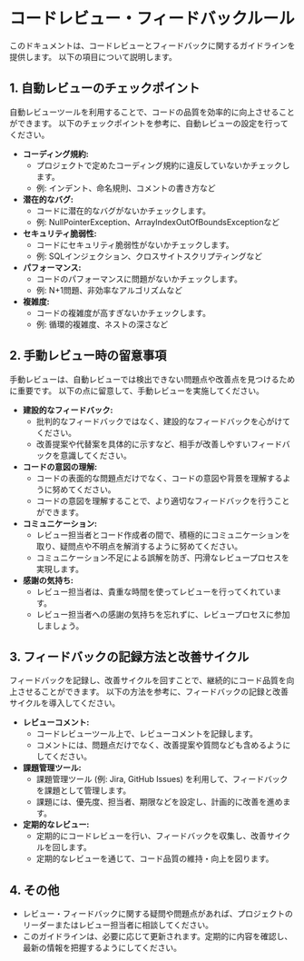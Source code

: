 <!--
  このファイルは、コードレビューとフィードバックに関するルールを記述します。
  自動レビューのチェックポイント、手動レビュー時の留意事項、
  フィードバックの記録方法、改善サイクルなどを網羅しています。
-->

# コードレビュー・フィードバックルール

このドキュメントは、コードレビューとフィードバックに関するガイドラインを提供します。
以下の項目について説明します。

## 1. 自動レビューのチェックポイント

自動レビューツールを利用することで、コードの品質を効率的に向上させることができます。
以下のチェックポイントを参考に、自動レビューの設定を行ってください。

- **コーディング規約:**
  - プロジェクトで定めたコーディング規約に違反していないかチェックします。
  - 例: インデント、命名規則、コメントの書き方など
- **潜在的なバグ:**
  - コードに潜在的なバグがないかチェックします。
  - 例: NullPointerException、ArrayIndexOutOfBoundsExceptionなど
- **セキュリティ脆弱性:**
  - コードにセキュリティ脆弱性がないかチェックします。
  - 例: SQLインジェクション、クロスサイトスクリプティングなど
- **パフォーマンス:**
  - コードのパフォーマンスに問題がないかチェックします。
  - 例: N+1問題、非効率なアルゴリズムなど
- **複雑度:**
  - コードの複雑度が高すぎないかチェックします。
  - 例: 循環的複雑度、ネストの深さなど

## 2. 手動レビュー時の留意事項

手動レビューは、自動レビューでは検出できない問題点や改善点を見つけるために重要です。
以下の点に留意して、手動レビューを実施してください。

- **建設的なフィードバック:**
  - 批判的なフィードバックではなく、建設的なフィードバックを心がけてください。
  - 改善提案や代替案を具体的に示すなど、相手が改善しやすいフィードバックを意識してください。
- **コードの意図の理解:**
  - コードの表面的な問題点だけでなく、コードの意図や背景を理解するように努めてください。
  - コードの意図を理解することで、より適切なフィードバックを行うことができます。
- **コミュニケーション:**
  - レビュー担当者とコード作成者の間で、積極的にコミュニケーションを取り、疑問点や不明点を解消するように努めてください。
  - コミュニケーション不足による誤解を防ぎ、円滑なレビュープロセスを実現します。
- **感謝の気持ち:**
  - レビュー担当者は、貴重な時間を使ってレビューを行ってくれています。
  - レビュー担当者への感謝の気持ちを忘れずに、レビュープロセスに参加しましょう。

## 3. フィードバックの記録方法と改善サイクル

フィードバックを記録し、改善サイクルを回すことで、継続的にコード品質を向上させることができます。
以下の方法を参考に、フィードバックの記録と改善サイクルを導入してください。

- **レビューコメント:**
  - コードレビューツール上で、レビューコメントを記録します。
  - コメントには、問題点だけでなく、改善提案や質問なども含めるようにしてください。
- **課題管理ツール:**
  - 課題管理ツール (例: Jira, GitHub Issues) を利用して、フィードバックを課題として管理します。
  - 課題には、優先度、担当者、期限などを設定し、計画的に改善を進めます。
- **定期的なレビュー:**
  - 定期的にコードレビューを行い、フィードバックを収集し、改善サイクルを回します。
  - 定期的なレビューを通じて、コード品質の維持・向上を図ります。

## 4. その他

- レビュー・フィードバックに関する疑問や問題点があれば、プロジェクトのリーダーまたはレビュー担当者に相談してください。
- このガイドラインは、必要に応じて更新されます。定期的に内容を確認し、最新の情報を把握するようにしてください。
